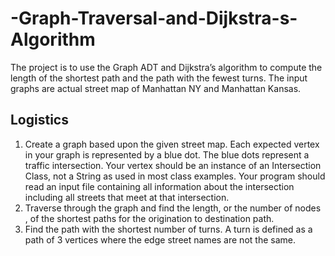 # -Graph-Traversal-and-Dijkstra-s-Algorithm
The project is to use the Graph ADT and Dijkstra’s algorithm to compute the length of the shortest path and the path with the fewest turns. The input graphs are actual street map of Manhattan NY and Manhattan Kansas.

## Logistics
1. Create a graph based upon the given street map. Each expected vertex in your graph is represented by a blue dot. The blue dots represent a traffic intersection. Your vertex should be an instance of an Intersection Class, not a String as used in most class examples. Your program should read an input file containing all information about the intersection including all streets that meet at that intersection. 
2. Traverse through the graph and find the length, or the number of nodes , of the shortest paths for the origination to destination path.
3. Find the path with the shortest number of turns. A turn is defined as a path of 3 vertices where the edge street names are not the same.
